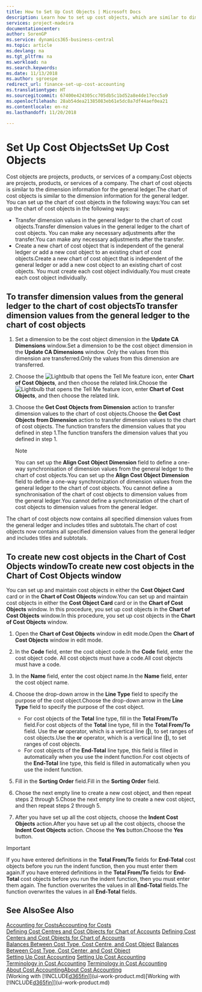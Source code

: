 ```yaml
---
title: How to Set Up Cost Objects | Microsoft Docs
description: Learn how to set up cost objects, which are similar to dimensions for the general ledger.
services: project-madeira
documentationcenter: 
author: SorenGP
ms.service: dynamics365-business-central
ms.topic: article
ms.devlang: na
ms.tgt_pltfrm: na
ms.workload: na
ms.search.keywords: 
ms.date: 11/13/2018
ms.author: sgroespe
redirect_url: finance-set-up-cost-accounting
ms.translationtype: HT
ms.sourcegitcommit: 67400e424305cc705db5c1bd52a8e4de17ecc5a9
ms.openlocfilehash: 28ab54dea21385083eb61e5dc8a7df44aef0ea21
ms.contentlocale: en-nz
ms.lasthandoff: 11/20/2018

---
```

# <a name="set-up-cost-objects"></a><span data-ttu-id="aebc6-103">Set Up Cost Objects</span><span class="sxs-lookup"><span data-stu-id="aebc6-103">Set Up Cost Objects</span></span>
<span data-ttu-id="aebc6-104">Cost objects are projects, products, or services of a company.</span><span class="sxs-lookup"><span data-stu-id="aebc6-104">Cost objects are projects, products, or services of a company.</span></span> <span data-ttu-id="aebc6-105">The chart of cost objects is similar to the dimension information for the general ledger.</span><span class="sxs-lookup"><span data-stu-id="aebc6-105">The chart of cost objects is similar to the dimension information for the general ledger.</span></span> <span data-ttu-id="aebc6-106">You can set up the chart of cost objects in the following ways:</span><span class="sxs-lookup"><span data-stu-id="aebc6-106">You can set up the chart of cost objects in the following ways:</span></span>  

* <span data-ttu-id="aebc6-107">Transfer dimension values in the general ledger to the chart of cost objects.</span><span class="sxs-lookup"><span data-stu-id="aebc6-107">Transfer dimension values in the general ledger to the chart of cost objects.</span></span> <span data-ttu-id="aebc6-108">You can make any necessary adjustments after the transfer.</span><span class="sxs-lookup"><span data-stu-id="aebc6-108">You can make any necessary adjustments after the transfer.</span></span>  
* <span data-ttu-id="aebc6-109">Create a new chart of cost object that is independent of the general ledger or add a new cost object to an existing chart of cost objects.</span><span class="sxs-lookup"><span data-stu-id="aebc6-109">Create a new chart of cost object that is independent of the general ledger or add a new cost object to an existing chart of cost objects.</span></span> <span data-ttu-id="aebc6-110">You must create each cost object individually.</span><span class="sxs-lookup"><span data-stu-id="aebc6-110">You must create each cost object individually.</span></span>  

## <a name="to-transfer-dimension-values-from-the-general-ledger-to-the-chart-of-cost-objects"></a><span data-ttu-id="aebc6-111">To transfer dimension values from the general ledger to the chart of cost objects</span><span class="sxs-lookup"><span data-stu-id="aebc6-111">To transfer dimension values from the general ledger to the chart of cost objects</span></span>  
1.  <span data-ttu-id="aebc6-112">Set a dimension to be the cost object dimension in the **Update CA Dimensions** window.</span><span class="sxs-lookup"><span data-stu-id="aebc6-112">Set a dimension to be the cost object dimension in the **Update CA Dimensions** window.</span></span> <span data-ttu-id="aebc6-113">Only the values from this dimension are transferred.</span><span class="sxs-lookup"><span data-stu-id="aebc6-113">Only the values from this dimension are transferred.</span></span>  
2.  <span data-ttu-id="aebc6-114">Choose the ![Lightbulb that opens the Tell Me feature](media/ui-search/search_small.png "Tell me what you want to do") icon, enter **Chart of Cost Objects**, and then choose the related link.</span><span class="sxs-lookup"><span data-stu-id="aebc6-114">Choose the ![Lightbulb that opens the Tell Me feature](media/ui-search/search_small.png "Tell me what you want to do") icon, enter **Chart of Cost Objects**, and then choose the related link.</span></span>  
3.  <span data-ttu-id="aebc6-115">Choose the **Get Cost Objects from Dimension** action to transfer dimension values to the chart of cost objects.</span><span class="sxs-lookup"><span data-stu-id="aebc6-115">Choose the **Get Cost Objects from Dimension** action to transfer dimension values to the chart of cost objects.</span></span> <span data-ttu-id="aebc6-116">The function transfers the dimension values that you defined in step 1.</span><span class="sxs-lookup"><span data-stu-id="aebc6-116">The function transfers the dimension values that you defined in step 1.</span></span>  

    > [!NOTE]  
    >  <span data-ttu-id="aebc6-117">You can set up the **Align Cost Object Dimension**  field to define a one-way synchronisation of dimension values from the general ledger to the chart of cost objects.</span><span class="sxs-lookup"><span data-stu-id="aebc6-117">You can set up the **Align Cost Object Dimension**  field to define a one-way synchronization of dimension values from the general ledger to the chart of cost objects.</span></span> <span data-ttu-id="aebc6-118">You cannot define a synchronisation of the chart of cost objects to dimension values from the general ledger.</span><span class="sxs-lookup"><span data-stu-id="aebc6-118">You cannot define a synchronization of the chart of cost objects to dimension values from the general ledger.</span></span>  

<span data-ttu-id="aebc6-119">The chart of cost objects now contains all specified dimension values from the general ledger and includes titles and subtotals.</span><span class="sxs-lookup"><span data-stu-id="aebc6-119">The chart of cost objects now contains all specified dimension values from the general ledger and includes titles and subtotals.</span></span>  

## <a name="to-create-new-cost-objects-in-the-chart-of-cost-objects-window"></a><span data-ttu-id="aebc6-120">To create new cost objects in the Chart of Cost Objects window</span><span class="sxs-lookup"><span data-stu-id="aebc6-120">To create new cost objects in the Chart of Cost Objects window</span></span>  
<span data-ttu-id="aebc6-121">You can set up and maintain cost objects in either the **Cost Object Card** card or in the **Chart of Cost Objects** window.</span><span class="sxs-lookup"><span data-stu-id="aebc6-121">You can set up and maintain cost objects in either the **Cost Object Card** card or in the **Chart of Cost Objects** window.</span></span> <span data-ttu-id="aebc6-122">In this procedure, you set up cost objects in the **Chart of Cost Objects** window.</span><span class="sxs-lookup"><span data-stu-id="aebc6-122">In this procedure, you set up cost objects in the **Chart of Cost Objects** window.</span></span>  

1.  <span data-ttu-id="aebc6-123">Open the **Chart of Cost Objects** window in edit mode.</span><span class="sxs-lookup"><span data-stu-id="aebc6-123">Open the **Chart of Cost Objects** window in edit mode.</span></span>  
2.  <span data-ttu-id="aebc6-124">In the **Code** field, enter the cost object code.</span><span class="sxs-lookup"><span data-stu-id="aebc6-124">In the **Code** field, enter the cost object code.</span></span> <span data-ttu-id="aebc6-125">All cost objects must have a code.</span><span class="sxs-lookup"><span data-stu-id="aebc6-125">All cost objects must have a code.</span></span>  
3.  <span data-ttu-id="aebc6-126">In the **Name** field, enter the cost object name.</span><span class="sxs-lookup"><span data-stu-id="aebc6-126">In the **Name** field, enter the cost object name.</span></span>  
4.  <span data-ttu-id="aebc6-127">Choose the drop-down arrow in the **Line Type** field to specify the purpose of the cost object.</span><span class="sxs-lookup"><span data-stu-id="aebc6-127">Choose the drop-down arrow in the **Line Type** field to specify the purpose of the cost object.</span></span>  

    * <span data-ttu-id="aebc6-128">For cost objects of the **Total** line type, fill in the **Total From/To** field.</span><span class="sxs-lookup"><span data-stu-id="aebc6-128">For cost objects of the **Total** line type, fill in the **Total From/To** field.</span></span> <span data-ttu-id="aebc6-129">Use the **or** operator, which is a vertical line (**&#124;**), to set ranges of cost objects.</span><span class="sxs-lookup"><span data-stu-id="aebc6-129">Use the **or** operator, which is a vertical line (**&#124;**), to set ranges of cost objects.</span></span>  
    * <span data-ttu-id="aebc6-130">For cost objects of the **End-Total** line type, this field is filled in automatically when you use  the indent function.</span><span class="sxs-lookup"><span data-stu-id="aebc6-130">For cost objects of the **End-Total** line type, this field is filled in automatically when you use  the indent function.</span></span>  
5.  <span data-ttu-id="aebc6-131">Fill in the **Sorting Order** field.</span><span class="sxs-lookup"><span data-stu-id="aebc6-131">Fill in the **Sorting Order** field.</span></span>  
6.  <span data-ttu-id="aebc6-132">Chose the next empty line to create a new cost object, and then repeat steps 2 through 5.</span><span class="sxs-lookup"><span data-stu-id="aebc6-132">Chose the next empty line to create a new cost object, and then repeat steps 2 through 5.</span></span>  
7.  <span data-ttu-id="aebc6-133">After you have set up all the cost objects, choose the **Indent Cost Objects** action.</span><span class="sxs-lookup"><span data-stu-id="aebc6-133">After you have set up all the cost objects, choose the **Indent Cost Objects** action.</span></span> <span data-ttu-id="aebc6-134">Choose the **Yes** button.</span><span class="sxs-lookup"><span data-stu-id="aebc6-134">Choose the **Yes** button.</span></span>  

> [!IMPORTANT]  
>  <span data-ttu-id="aebc6-135">If you have entered definitions in the **Total From/To** fields for **End-Total** cost objects before you run the indent function, then you must enter them again.</span><span class="sxs-lookup"><span data-stu-id="aebc6-135">If you have entered definitions in the **Total From/To** fields for **End-Total** cost objects before you run the indent function, then you must enter them again.</span></span> <span data-ttu-id="aebc6-136">The function overwrites the values in all **End-Total** fields.</span><span class="sxs-lookup"><span data-stu-id="aebc6-136">The function overwrites the values in all **End-Total** fields.</span></span>  

## <a name="see-also"></a><span data-ttu-id="aebc6-137">See Also</span><span class="sxs-lookup"><span data-stu-id="aebc6-137">See Also</span></span>  
[<span data-ttu-id="aebc6-138">Accounting for Costs</span><span class="sxs-lookup"><span data-stu-id="aebc6-138">Accounting for Costs</span></span>](finance-manage-cost-accounting.md)  
<span data-ttu-id="aebc6-139">[Defining Cost Centres and Cost Objects for Chart of Accounts](finance-defining-cost-centers-and-cost-objects-for-chart-of-accounts.md) </span><span class="sxs-lookup"><span data-stu-id="aebc6-139">[Defining Cost Centers and Cost Objects for Chart of Accounts](finance-defining-cost-centers-and-cost-objects-for-chart-of-accounts.md) </span></span>  
<span data-ttu-id="aebc6-140">[Balances Between Cost Type, Cost Centre, and Cost Object](finance-balances-between-cost-type-cost-center-and-cost-object.md) </span><span class="sxs-lookup"><span data-stu-id="aebc6-140">[Balances Between Cost Type, Cost Center, and Cost Object](finance-balances-between-cost-type-cost-center-and-cost-object.md) </span></span>  
<span data-ttu-id="aebc6-141">[Setting Up Cost Accounting](finance-set-up-cost-accounting.md) </span><span class="sxs-lookup"><span data-stu-id="aebc6-141">[Setting Up Cost Accounting](finance-set-up-cost-accounting.md) </span></span>  
<span data-ttu-id="aebc6-142">[Terminology in Cost Accounting](finance-terminology-in-cost-accounting.md) </span><span class="sxs-lookup"><span data-stu-id="aebc6-142">[Terminology in Cost Accounting](finance-terminology-in-cost-accounting.md) </span></span>  
[<span data-ttu-id="aebc6-143">About Cost Accounting</span><span class="sxs-lookup"><span data-stu-id="aebc6-143">About Cost Accounting</span></span>](finance-about-cost-accounting.md)  
<span data-ttu-id="aebc6-144">[Working with [!INCLUDE[d365fin](includes/d365fin_md.md)]](ui-work-product.md)</span><span class="sxs-lookup"><span data-stu-id="aebc6-144">[Working with [!INCLUDE[d365fin](includes/d365fin_md.md)]](ui-work-product.md)</span></span>

